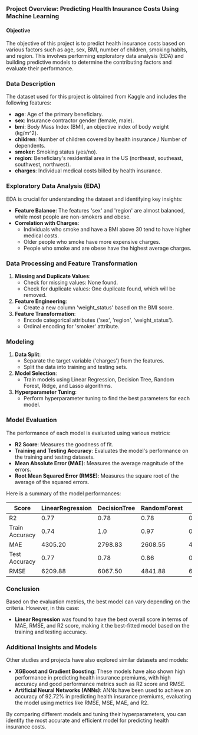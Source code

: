 ### Project Overview: Predicting Health Insurance Costs Using Machine Learning

#### Objective
The objective of this project is to predict health insurance costs based on various factors such as age, sex, BMI, number of children, smoking habits, and region. This involves performing exploratory data analysis (EDA) and building predictive models to determine the contributing factors and evaluate their performance.

### Data Description
The dataset used for this project is obtained from Kaggle and includes the following features:

- **age**: Age of the primary beneficiary.
- **sex**: Insurance contractor gender (female, male).
- **bmi**: Body Mass Index (BMI), an objective index of body weight (kg/m^2).
- **children**: Number of children covered by health insurance / Number of dependents.
- **smoker**: Smoking status (yes/no).
- **region**: Beneficiary's residential area in the US (northeast, southeast, southwest, northwest).
- **charges**: Individual medical costs billed by health insurance.

### Exploratory Data Analysis (EDA)
EDA is crucial for understanding the dataset and identifying key insights:

- **Feature Balance**: The features 'sex' and 'region' are almost balanced, while most people are non-smokers and obese.
- **Correlation with Charges**:
  - Individuals who smoke and have a BMI above 30 tend to have higher medical costs.
  - Older people who smoke have more expensive charges.
  - People who smoke and are obese have the highest average charges.

### Data Processing and Feature Transformation
1. **Missing and Duplicate Values**:
   - Check for missing values: None found.
   - Check for duplicate values: One duplicate found, which will be removed.
2. **Feature Engineering**:
   - Create a new column 'weight_status' based on the BMI score.
3. **Feature Transformation**:
   - Encode categorical attributes ('sex', 'region', 'weight_status').
   - Ordinal encoding for 'smoker' attribute.

### Modeling
1. **Data Split**:
   - Separate the target variable ('charges') from the features.
   - Split the data into training and testing sets.
2. **Model Selection**:
   - Train models using Linear Regression, Decision Tree, Random Forest, Ridge, and Lasso algorithms.
3. **Hyperparameter Tuning**:
   - Perform hyperparameter tuning to find the best parameters for each model.

### Model Evaluation
The performance of each model is evaluated using various metrics:

- **R2 Score**: Measures the goodness of fit.
- **Training and Testing Accuracy**: Evaluates the model's performance on the training and testing datasets.
- **Mean Absolute Error (MAE)**: Measures the average magnitude of the errors.
- **Root Mean Squared Error (RMSE)**: Measures the square root of the average of the squared errors.

Here is a summary of the model performances:

| Score          | LinearRegression | DecisionTree | RandomForest | Ridge       |
|---------------|------------------|--------------|--------------|-------------|
| R2            | 0.77             | 0.78         | 0.78         | 0.86        |
| Train Accuracy| 0.74             | 1.0          | 0.97         | 0.74        |
| MAE           | 4305.20          | 2798.83      | 2608.55      | 4311.10     |
| Test Accuracy | 0.77             | 0.78         | 0.86         | 0.77        |
| RMSE          | 6209.88          | 6067.50      | 4841.88      | 6238.13     |

### Conclusion
Based on the evaluation metrics, the best model can vary depending on the criteria. However, in this case:

- **Linear Regression** was found to have the best overall score in terms of MAE, RMSE, and R2 score, making it the best-fitted model based on the training and testing accuracy.

### Additional Insights and Models
Other studies and projects have also explored similar datasets and models:
- **XGBoost and Gradient Boosting**: These models have also shown high performance in predicting health insurance premiums, with high accuracy and good performance metrics such as R2 score and RMSE.
- **Artificial Neural Networks (ANNs)**: ANNs have been used to achieve an accuracy of 92.72% in predicting health insurance premiums, evaluating the model using metrics like RMSE, MSE, MAE, and R2.

By comparing different models and tuning their hyperparameters, you can identify the most accurate and efficient model for predicting health insurance costs.
